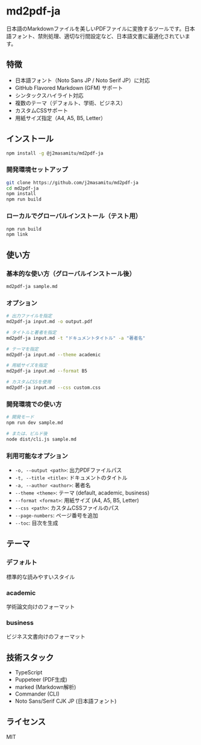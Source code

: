 # md2pdf-ja

日本語のMarkdownファイルを美しいPDFファイルに変換するツールです。日本語フォント、禁則処理、適切な行間設定など、日本語文書に最適化されています。

## 特徴

- 日本語フォント（Noto Sans JP / Noto Serif JP）に対応
- GitHub Flavored Markdown (GFM) サポート
- シンタックスハイライト対応
- 複数のテーマ（デフォルト、学術、ビジネス）
- カスタムCSSサポート
- 用紙サイズ指定（A4, A5, B5, Letter）

## インストール

```bash
npm install -g @j2masamitu/md2pdf-ja
```

### 開発環境セットアップ

```bash
git clone https://github.com/j2masamitu/md2pdf-ja
cd md2pdf-ja
npm install
npm run build
```

### ローカルでグローバルインストール（テスト用）

```bash
npm run build
npm link
```

## 使い方

### 基本的な使い方（グローバルインストール後）

```bash
md2pdf-ja sample.md
```

### オプション

```bash
# 出力ファイルを指定
md2pdf-ja input.md -o output.pdf

# タイトルと著者を指定
md2pdf-ja input.md -t "ドキュメントタイトル" -a "著者名"

# テーマを指定
md2pdf-ja input.md --theme academic

# 用紙サイズを指定
md2pdf-ja input.md --format B5

# カスタムCSSを使用
md2pdf-ja input.md --css custom.css
```

### 開発環境での使い方

```bash
# 開発モード
npm run dev sample.md

# または、ビルド後
node dist/cli.js sample.md
```

### 利用可能なオプション

- `-o, --output <path>`: 出力PDFファイルパス
- `-t, --title <title>`: ドキュメントのタイトル
- `-a, --author <author>`: 著者名
- `--theme <theme>`: テーマ (default, academic, business)
- `--format <format>`: 用紙サイズ (A4, A5, B5, Letter)
- `--css <path>`: カスタムCSSファイルのパス
- `--page-numbers`: ページ番号を追加
- `--toc`: 目次を生成

## テーマ

### デフォルト
標準的な読みやすいスタイル

### academic
学術論文向けのフォーマット

### business
ビジネス文書向けのフォーマット

## 技術スタック

- TypeScript
- Puppeteer (PDF生成)
- marked (Markdown解析)
- Commander (CLI)
- Noto Sans/Serif CJK JP (日本語フォント)

## ライセンス

MIT
